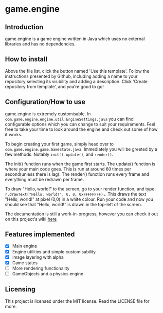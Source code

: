 # game.engine

## Introduction

game.engine is a game engine written in Java which uses no external libraries and has no dependencies. 

## How to install

Above the file list, click the button named 'Use this template'. Follow the instructions presented by Github,
including adding a name to your repository selecting its visibility and adding a description. Click
'Create repository from template', and you're good to go!

## Configuration/How to use

game.engine is extremely customisable. In `com.game.engine.engine.util.EngineSettings.java` you can find
configurable options which you can change to suit your requirements. Feel free to take your time to look
around the engine and check out some of how it works.

To begin creating your first game, simply head over to `com.game.engine.game.GameState.java`. Immediately
you will be greeted by a few methods. Notably `init()`, `update()`, and `render()`.

The init() function runs when the game first starts. 
The update() function is where your main code goes. This is run at around 60 times per second(unless there is lag). 
The render() function runs every frame and everything must be redrawn per frame.

To draw "Hello, world!" to the screen, go to your render function, and type: 
`r.drawText("Hello, world!", 0, 0, 0xFFFFFFFF);`. This draws the text "Hello, world!" at pixel (0,0) in a
white colour. Run your code and now you should see that "Hello, world!" is drawn in the top-left of the
screen.

The documentation is still a work-in-progress, however you can check it out on this project's wiki [here](https://github.com/BambooPyanda/game.engine/wiki)

## Features implemented
 - [x] Main engine
 - [x] Engine utilities and simple customisability
 - [x] Image layering with alpha
 - [x] Game states
 - [ ] More rendering functionality
 - [ ] GameObjects and a physics engine

## Licensing
This project is licensed under the MIT license. Read the LICENSE file for more.

